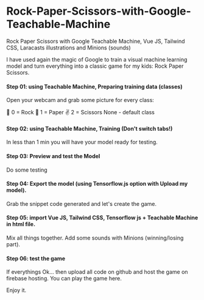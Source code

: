 # Rock-Paper-Scissors-with-Google-Teachable-Machine
Rock Paper Scissors with Google Teachable Machine, Vue JS, Tailwind CSS, Laracasts illustrations and Minions (sounds)


I have used again the magic of Google to train a visual machine learning model and turn everything into a classic game for my kids: Rock Paper Scissors.


#### Step 01: using Teachable Machine, Preparing training data (classes)
Open your webcam and grab some picture for every class:



👊 0 = Rock 
🤚 1 = Paper 
✌️ 2 = Scissors
None - default class


#### Step 02: using Teachable Machine, Training (Don't switch tabs!)
In less than 1 min you will have your model ready for testing.

#### Step 03: Preview and test the Model
Do some testing

#### Step 04: Export the model (using Tensorflow.js option with Upload my model).
Grab the snippet code generated and let's create the game.

#### Step 05: import Vue JS, Tailwind CSS, Tensorflow js + Teachable Machine in html file.
Mix all things together. Add some sounds with Minions (winning/losing part).

#### Step 06: test the game
If everythings Ok... then upload all code on github and host the game on firebase hosting.
You can play the game here. 

Enjoy it.
